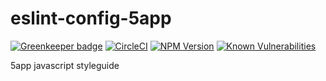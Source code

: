 # eslint-config-5app

[![Greenkeeper badge](https://badges.greenkeeper.io/5app/eslint-config-5app.svg)](https://greenkeeper.io/)
[![CircleCI](https://circleci.com/gh/5app/eslint-config-5app.svg?style=shield)](https://circleci.com/gh/5app/eslint-config-5app)
[![NPM Version](https://img.shields.io/npm/v/eslint-config-5app.svg)](https://www.npmjs.com/package/eslint-config-5app)
[![Known Vulnerabilities](https://snyk.io/test/github/5app/eslint-config-5app/badge.svg)](https://snyk.io/test/github/5app/eslint-config-5app)


5app javascript styleguide
